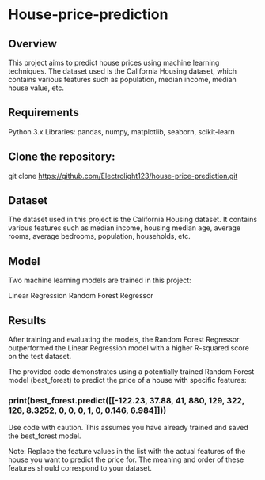 # House-price-prediction

## Overview
This project aims to predict house prices using machine learning techniques. The dataset used is the California Housing dataset, which contains various features such as population, median income, median house value, etc.

## Requirements
Python 3.x
Libraries: pandas, numpy, matplotlib, seaborn, scikit-learn

## Clone the repository:
git clone https://github.com/Electrolight123/house-price-prediction.git

## Dataset
The dataset used in this project is the California Housing dataset. It contains various features such as median income, housing median age, average rooms, average bedrooms, population, households, etc.

## Model
Two machine learning models are trained in this project:

Linear Regression
Random Forest Regressor

## Results
After training and evaluating the models, the Random Forest Regressor outperformed the Linear Regression model with a higher R-squared score on the test dataset.

The provided code demonstrates using a potentially trained Random Forest model (best_forest) to predict the price of a house with specific features:

### print(best_forest.predict([[-122.23, 37.88, 41, 880, 129, 322, 126, 8.3252, 0, 0, 0, 1, 0, 0.146, 6.984]]))
Use code with caution.
This assumes you have already trained and saved the best_forest model.

Note: Replace the feature values in the list with the actual features of the house you want to predict the price for. The meaning and order of these features should correspond to your dataset.
